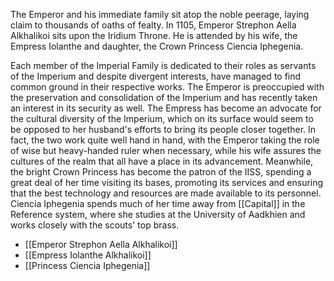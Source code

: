 The Emperor and his immediate family sit atop the noble peerage, laying claim to thousands of oaths of fealty. In 1105, Emperor Strephon Aella Alkhalikoi sits upon the Iridium Throne. He is attended by his wife, the Empress Iolanthe and daughter, the Crown Princess Ciencia Iphegenia.

Each member of the Imperial Family is dedicated to their roles as servants of the Imperium and despite divergent interests, have managed to find common ground in their respective works. The Emperor is preoccupied with the preservation and consolidation of the Imperium and has recently taken an interest in its security as well. The Empress has become an advocate for the cultural diversity of the Imperium, which on its surface would seem to be opposed to her husband's efforts to bring its people closer together. In fact, the two work quite well hand in hand, with the Emperor taking the role of wise but heavy-handed ruler when necessary, while his wife assures the cultures of the realm that all have a place in its advancement. Meanwhile, the bright Crown Princess has become the patron of the IISS, spending a great deal of her time visiting its bases, promoting its services and ensuring that the best technology and resources are made available to its personnel. Ciencia Iphegenia spends much of her time away from [[Capital]] in the Reference system, where she studies at the University of Aadkhien and works closely with the scouts' top brass.

- [[Emperor Strephon Aella Alkhalikoi]]
- [[Empress Iolanthe Alkhalikoi]]
- [[Princess Ciencia Iphegenia]]
